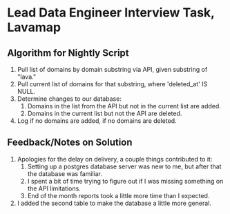 
Lead Data Engineer Interview Task, Lavamap
==========================================

Algorithm for Nightly Script
-------------------------------

1. Pull list of domains by domain substring via API, given substring of "lava."
2. Pull current list of domains for that substring, where 'deleted\_at' IS NULL.
3. Determine changes to our database:
	1. Domains in the list from the API but not in the current list are added.
	2. Domains in the current list but not the API are deleted.
4. Log if no domains are added, if no domains are deleted.

Feedback/Notes on Solution
----------------------------

1. Apologies for the delay on delivery, a couple things contributed to it:
	1. Setting up a postgres database server was new to me, but after that the database was familiar.
	2. I spent a bit of time trying to figure out if I was missing something on the API limitations.
	3. End of the month reports took a little more time than I expected.
2. I added the second table to make the database a little more general.
